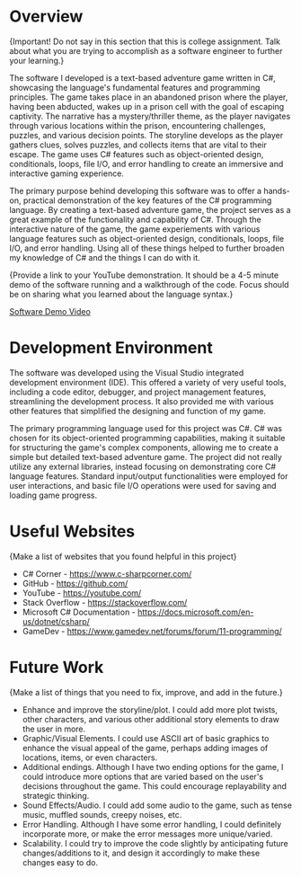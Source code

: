 # Overview

{Important! Do not say in this section that this is college assignment. Talk about what you are trying to accomplish as a software engineer to further your learning.}

The software I developed is a text-based adventure game written in C#, showcasing the language's fundamental features and programming principles. The game takes place in an abandoned prison where the player, having been abducted, wakes up in a prison cell with the goal of escaping captivity. The narrative has a mystery/thriller theme, as the player navigates through various locations within the prison, encountering challenges, puzzles, and various decision points. The storyline develops as the player gathers clues, solves puzzles, and collects items that are vital to their escape. The game uses C# features such as object-oriented design, conditionals, loops, file I/O, and error handling to create an immersive and interactive gaming experience.

The primary purpose behind developing this software was to offer a hands-on, practical demonstration of the key features of the C# programming language. By creating a text-based adventure game, the project serves as a great example of the functionality and capability of C#. Through the interactive nature of the game, the game experiements with various language features such as object-oriented design, conditionals, loops, file I/O, and error handling. Using all of these things helped to further broaden my knowledge of C# and the things I can do with it.

{Provide a link to your YouTube demonstration. It should be a 4-5 minute demo of the software running and a walkthrough of the code. Focus should be on sharing what you learned about the language syntax.}

[Software Demo Video](http://youtube.link.goes.here)

# Development Environment

The software was developed using the Visual Studio integrated development environment (IDE). This offered a variety of very useful tools, including a code editor, debugger, and project management features, streamlining the development process. It also provided me with various other features that simplified the designing and function of my game.

The primary programming language used for this project was C#. C# was chosen for its object-oriented programming capabilities, making it suitable for structuring the game's complex components, allowing me to create a simple but detailed text-based adventure game. The project did not really utilize any external libraries, instead focusing on demonstrating core C# language features. Standard input/output functionalities were employed for user interactions, and basic file I/O operations were used for saving and loading game progress.

# Useful Websites

{Make a list of websites that you found helpful in this project}

- C# Corner - https://www.c-sharpcorner.com/
- GitHub - https://github.com/
- YouTube - https://youtube.com/
- Stack Overflow - https://stackoverflow.com/
- Microsoft C# Documentation - https://docs.microsoft.com/en-us/dotnet/csharp/
- GameDev - https://www.gamedev.net/forums/forum/11-programming/

# Future Work

{Make a list of things that you need to fix, improve, and add in the future.}

- Enhance and improve the storyline/plot. I could add more plot twists, other characters, and various other additional story elements to draw the user in more.
- Graphic/Visual Elements. I could use ASCII art of basic graphics to enhance the visual appeal of the game, perhaps adding images of locations, items, or even characters.
- Additional endings. Although I have two ending options for the game, I could introduce more options that are varied based on the user's decisions throughout the game. This could encourage replayability and strategic thinking.
- Sound Effects/Audio. I could add some audio to the game, such as tense music, muffled sounds, creepy noises, etc.
- Error Handling. Although I have some error handling, I could definitely incorporate more, or make the error messages more unique/varied.
- Scalability. I could try to improve the code slightly by anticipating future changes/additions to it, and design it accordingly to make these changes easy to do.